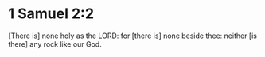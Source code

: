 # 1 Samuel 2:2

[There is] none holy as the LORD: for [there is] none beside thee: neither [is there] any rock like our God.